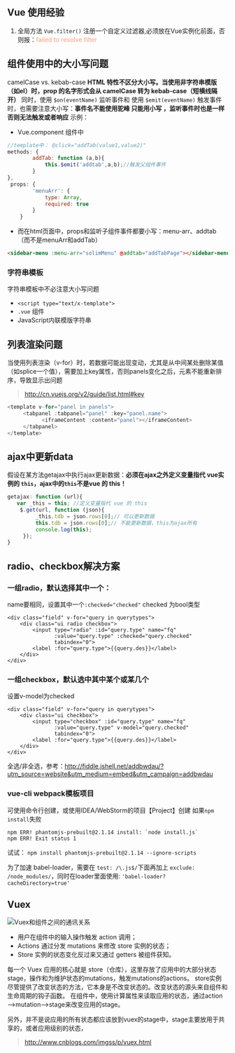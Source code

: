 ## Vue 使用经验
1. 全局方法 `Vue.filter()` 注册一个自定义过滤器,必须放在Vue实例化前面，否则报：<font color='#FF9D78'>failed to resolve filter</font>

## 组件使用中的大小写问题
camelCase vs. kebab-case
**HTML 特性不区分大小写。当使用非字符串模版（如el）时，prop 的名字形式会从 camelCase 转为 kebab-case（短横线隔开）**
同时，使用 `$on(eventName)` 监听事件和 使用 `$emit(eventName)` 触发事件时，也需要注意大小写：**事件名不能使用驼峰 只能用小写 ，监听事件时也是一样 否则无法触发或者响应**
示例：
- Vue.component 组件中
```javascript 
//template中： @click="addTab(value1,value2)"
methods: {
        addTab: function (a,b){
            this.$emit('addtab',a,b);//触发父组件事件
        }
},
 props: {
        'menuArr': {
            type: Array,
            required: true
        }
    }
```
- 而在html页面中，props和监听子组件事件都要小写：menu-arr、addtab （而不是menuArr和addTab）
```html
<sidebar-menu :menu-arr="solimMenu" @addtab="addTabPage"></sidebar-menu>
```

### 字符串模板
字符串模板中不必注意大小写问题
- `<script type="text/x-template">`
- `.vue` 组件
- JavaScript内联模版字符串

## 列表渲染问题
当使用列表渲染（v-for）时，若数据可能出现变动，尤其是从中间某处删除某值（如splice一个值），需要加上key属性，否则panels变化之后，元素不能重新排序，导致显示出问题
>http://cn.vuejs.org/v2/guide/list.html#key

```javascript 
<template v-for="panel in panels">
     <tabpanel :tabpanel="panel" :key="panel.name">
           <iframeContent :content="panel"></iframeContent>
     </tabpanel>
</template>
```
## ajax中更新data
假设在某方法getajax中执行ajax更新数据：**必须在ajax之外定义变量指代 vue实例的 `this`，ajax中的`this`不是vue 的 this！**
```javascript 
getajax: function (url){
   var _this = this; //定义变量指代 vue 的 this
    $.get(url, function (json){
         _this.tdb = json.rows[0];// 可以更新数据
         this.tdb = json.rows[0];// 不能更新数据，this为ajax所有
         console.log(this);
     });
}
```
## radio、checkbox解决方案
### 一组radio，默认选择其中一个：
 name要相同，设置其中一个`:checked="checked"` checked 为bool类型
```
<div class="field" v-for="query in querytypes">
    <div class="ui radio checkbox">
        <input type="radio" :id="query.type" name="fq"
               :value="query.type" :checked="query.checked"
               tabindex="0">
        <label :for="query.type">{{query.des}}</label>
    </div>
</div>
```
### 一组checkbox，默认选中其中某个或某几个
设置v-model为checked
```
<div class="field" v-for="query in querytypes">
    <div class="ui checkbox">
        <input type="checkbox" :id="query.type" name="fq"
               :value="query.type" v-model="query.checked"
               tabindex="0">
        <label :for="query.type">{{query.des}}</label>
    </div>
</div>
```
全选/非全选，参考：http://fiddle.jshell.net/addbwdau/?utm_source=website&utm_medium=embed&utm_campaign=addbwdau
### vue-cli webpack模板项目
可使用命令行创建，或使用IDEA/WebStorm的项目【Project】创建
如果`npm install`失败
```shell 
npm ERR! phantomjs-prebuilt@2.1.14 install: `node install.js`
npm ERR! Exit status 1
```
试试：
`npm install phantomjs-prebuilt@2.1.14 --ignore-scripts`

为了加速 babel-loader，需要在 `test: /\.js$/`下面再加上 `exclude: /node_modules/`，同时在loader里面使用: `'babel-loader?cacheDirectory=true'`

## Vuex
![Vuex和组件之间的通讯关系](https://segmentfault.com/img/bVvcIk)
- 用户在组件中的输入操作触发 action 调用；
- Actions 通过分发 mutations 来修改 store 实例的状态；
- Store 实例的状态变化反过来又通过 getters 被组件获知。

每一个 Vuex 应用的核心就是 store（仓库），这里存放了应用中的大部分状态stage，操作和为维护状态的mutations，触发mutations的actions。
store实例尽管提供了改变状态的方法，它本身是不改变状态的。改变状态的源头来自组件和生命周期的钩子函数。 在组件中，使用计算属性来读取应用的状态，通过action——>mutation——>stage来改变应用的stage。

另外，并不是说应用的所有状态都应该放到vuex的stage中，stage主要放用于共享的，或者应用级别的状态，

>http://www.cnblogs.com/imgss/p/vuex.html